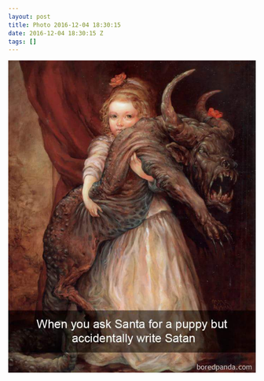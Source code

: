 ```yaml
---
layout: post
title: Photo 2016-12-04 18:30:15
date: 2016-12-04 18:30:15 Z
tags: []
---
```

![](/media/2016/12/154039082385.jpg)
